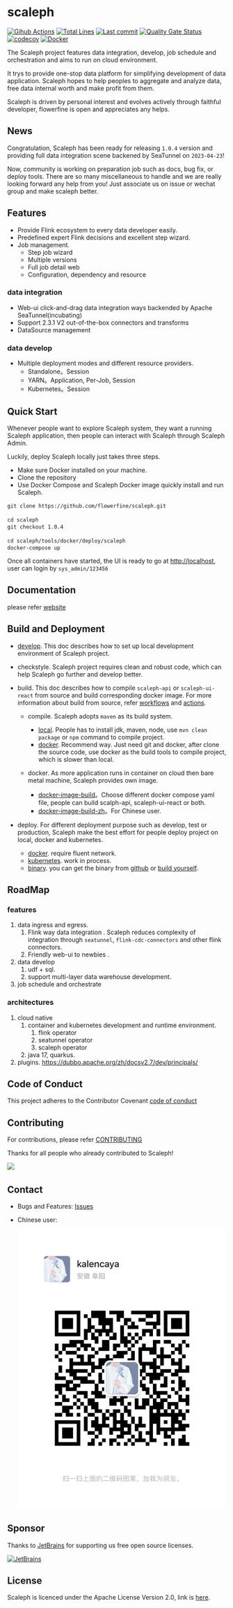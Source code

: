 # scaleph

[![Gihub Actions](https://github.com/flowerfine/scaleph/actions/workflows/ci.yml/badge.svg?branch=master)](https://github.com/flowerfine/scaleph/actions) [![Total Lines](https://tokei.rs/b1/github/flowerfine/scaleph?category=lines)](https://github.com/flowerfine/scaleph) [![Last commit](https://img.shields.io/github/last-commit/flowerfine/scaleph.svg)](https://github.com/flowerfine/scaleph) [![Quality Gate Status](https://sonarcloud.io/api/project_badges/measure?project=flowerfine_scaleph&metric=sqale_rating)](https://sonarcloud.io/dashboard?id=flowerfine_scaleph) [![codecov](https://codecov.io/gh/flowerfine/scaleph/branch/master/graph/badge.svg)](https://codecov.io/gh/flowerfine/scaleph/branch/master) [![Docker](https://img.shields.io/badge/docker-%230db7ed.svg?style=flat&logo=docker&logoColor=white)](https://github.com/orgs/flowerfine/packages?repo_name=scaleph)

The Scaleph project features data integration, develop,  job schedule and orchestration and aims to run on cloud environment. 

It trys to provide one-stop data platform for simplifying development of data application. Scaleph hopes to help peoples to aggregate and analyze data, free data internal worth and make profit from them.

Scaleph is driven by personal interest and evolves actively through faithful developer, flowerfine is open and appreciates any helps.

## News

Congratulation, Scaleph has been ready for releasing `1.0.4` version and providing full data integration scene backened by SeaTunnel on `2023-04-23`!

Now, community is working on preparation job such as docs, bug fix, or deploy tools. There are so many miscellaneous to handle and we are really looking forward any help from you! Just associate us on issue or wechat group and make scaleph better.

## Features

* Provide Flink ecosystem to every data developer easily.
* Predefined expert Flink decisions and excellent step wizard.
* Job management.
  * Step job wizard
  * Multiple versions
  * Full job detail web
  * Configuration, dependency and resource

### data integration

* Web-ui click-and-drag data integration ways backended by Apache SeaTunnel(incubating)
*  Support 2.3.1 V2 out-of-the-box connectors and transforms
* DataSource management

### data develop

* Multiple deployment modes and  different resource providers.
  * Standalone。Session
  * YARN。Application, Per-Job, Session
  * Kubernetes。Session

## Quick Start

Whenever people want to explore Scaleph system, they want a running Scaleph application, then people can interact with Scaleph through Scaleph Admin.

Luckily, deploy Scaleph locally just takes three steps.

* Make sure Docker installed on your machine.
* Clone the repository
* Use Docker Compose and Scaleph Docker image quickly install and run Scaleph.

```shell
git clone https://github.com/flowerfine/scaleph.git

cd scaleph
git checkout 1.0.4

cd scaleph/tools/docker/deploy/scaleph
docker-compose up
```

Once all containers have started, the UI is ready to go at [http://localhost](http://localhost/), user can login by `sys_admin/123456`

## Documentation

please refer [website](https://flowerfine.github.io/scaleph-website/zh)

## Build and Deployment

* [develop](docs/develop/develop.md). This doc describes how to set up local development environment of Scaleph project.
* checkstyle. Scaleph project requires clean and robust code, which can help Scaleph go further and develop better.
* build. This doc describes how to compile `scaleph-api` or `scaleph-ui-react` from source and build corresponding docker image. For more information about build from source, refer [workflows](https://github.com/flowerfine/scaleph/tree/dev/.github/workflows) and [actions](https://github.com/flowerfine/scaleph/actions).
    * compile.  Scaleph adopts `maven` as its build system.
        * [local](https://flowerfine.github.io/scaleph-website/zh/docs/guide/compile#%E7%BC%96%E8%AF%91). People has to install jdk, maven, node, use `mvn clean package` or `npm` command to compile project.
        * [docker](https://flowerfine.github.io/scaleph-website/zh/docs/guide/compile#%E5%AE%B9%E5%99%A8%E5%86%85%E7%BC%96%E8%AF%91). Recommend way. Just need git and docker, after clone the source code, use docker as the build tools to compile project, which is slower than local.
    
    * docker. As more application runs in container on cloud then bare metal machine, Scaleph provides own image.
        * [docker-image-build](docs/docker/docker-image-build.md)。Choose different docker compose yaml file, people can build scalph-api, scaleph-ui-react or both.
        * [docker-image-build-zh](docs/docker/docker-image-build-zh.md)。For Chinese user.
    
* deploy. For different deployment purpose such as develop, test or production, Scaleph make the best effort for people deploy project on local, docker and kubernetes.
  * [docker](docs/deploy/docker/docker.md). require fluent network.
  * [kubernetes](docs/deploy/kubernetes/kubernetes.md). work in process.
  * [binary](docs/deploy/binary/binary.md). you can get the binary from [github](https://github.com/flowerfine/scaleph/releases) or [build yourself](docs/build/build-local.md).

## RoadMap

### features

1. data ingress and egress.
   1. Flink way data integration . Scaleph reduces complexity of integration through `seatunnel`, `flink-cdc-connectors` and other flink connectors.
   2. Friendly web-ui to newbies . 
2. data develop
   1. udf + sql.
   1. support multi-layer data warehouse development.
3. job schedule and orchestrate

### architectures

1. cloud native
   1. container and kubernetes development and runtime environment.
      1. flink operator
      2. seatunnel operator
      3. scaleph operator
   2. java 17, quarkus.
2. plugins. https://dubbo.apache.org/zh/docsv2.7/dev/principals/

## Code of Conduct

This project adheres to the Contributor Covenant [code of conduct](https://www.contributor-covenant.org/version/2/1/code_of_conduct/)

## Contributing

For contributions, please refer [CONTRIBUTING](https://github.com/flowerfine/scaleph)

Thanks for all people who already contributed to Scaleph!

<a href="https://github.com/flowerfine/scaleph/graphs/contributors">
    <img src="https://contrib.rocks/image?repo=flowerfine/scaleph" /></a>

## Contact

* Bugs and Features: [Issues](https://github.com/flowerfine/scaleph/issues)

* Chinese user:

   ![wechat](docs/image/1581680135004_.pic.jpg)

## Sponsor

Thanks to [JetBrains](https://www.jetbrains.com/?from=scaleph) for supporting us free open source licenses.

[![JetBrains](https://img.alicdn.com/tfs/TB1sSomo.z1gK0jSZLeXXb9kVXa-120-130.svg)](https://www.jetbrains.com/?from=scaleph)

## License

Scaleph is licenced under the Apache License Version 2.0, link is [here](https://www.apache.org/licenses/LICENSE-2.0.txt).